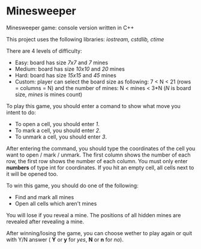 # Minesweeper
Minesweeper game: console version written in C++

This project uses the following libraries: 
*iostream, cstdlib, ctime*

There are 4 levels of difficulty:
- Easy: board has size *7x7* and *7* mines
- Medium: board has size *10x10* and *20* mines
- Hard: board has size *15x15* and *45* mines
- Custom: player can select the board size as following: 7 < N < 21 (rows = columns = N) and the number of mines: N < mines < 3*N (*N* is board size, *mines* is mines count)

To play this game, you should enter a comand to show what move you intent to do: 
- To open a cell, you should enter *1*. 
- To mark a cell, you should enter *2*.
- To unmark a cell, you should enter *3*. 

After entering the command, you should type the coordinates of the cell you want to open / mark / unmark. The first column shows the number of each row, the first row shows the number of each column. 
You must only enter **numbers** of type int for coordinates. If you hit an empty cell, all cells next to it will be opened too.

To win this game, you should do one of the following:
- Find and mark all mines
- Open all cells which aren't mines

You will lose if you reveal a mine. The positions of all hidden mines are revealed after revealing a mine.

After winning/losing the game, you can choose wether to play again or quit with Y/N answer ( **Y** or **y** for *yes*, **N** or **n** for *no*).